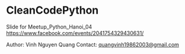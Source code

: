 # CleanCodePython

Slide for Meetup_Python_Hanoi_04
 https://www.facebook.com/events/2041754329430631/

 Author: Vinh Nguyen Quang
 Contact: quangvinh19862003@gmail.com
 
